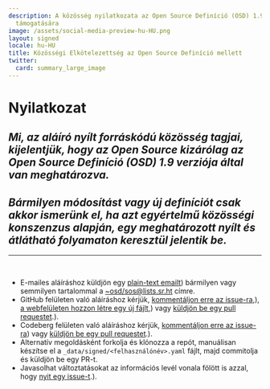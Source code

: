 ```yaml
---
description: A közösség nyilatkozata az Open Source Definíció (OSD) 1.9 verziójának
  támogatására
image: /assets/social-media-preview-hu-HU.png
layout: signed
locale: hu-HU
title: Közösségi Elkötelezettség az Open Source Definíció mellett
twitter:
  card: summary_large_image
---
```

# **Nyilatkozat**

## *Mi, az aláíró nyílt forráskódú közösség tagjai, kijelentjük, hogy az Open Source kizárólag az Open Source Definíció (OSD) 1.9 verziója által van meghatározva.*

## *Bármilyen módosítást vagy új definíciót csak akkor ismerünk el, ha azt egyértelmű közösségi konszenzus alapján, egy meghatározott nyílt és átlátható folyamaton keresztül jelentik be.*

---
<br>

- E-mailes aláíráshoz küldjön egy [plain-text emailt](https://useplaintext.email/)) bármilyen vagy semmilyen tartalommal a [~osd/sos@lists.sr.ht](mailto:~osd/sos@lists.sr.ht) címre.
- GitHub felületen való aláíráshoz kérjük, [kommentáljon erre az issue-ra](https://github.com/OpenSourceDefinition/sos/issues/1),), [a webfelületen hozzon létre egy új fájlt](https://github.com/OpenSourceDefinition/sos/new/main/_data/signed),) vagy [küldjön be egy pull requestet](https://github.com/OpenSourceDefinition/sos/pulls).).
- Codeberg felületen való aláíráshoz kérjük, [kommentáljon erre az issue-ra](https://codeberg.org/osd/sos/issues/1)) vagy [küldjön be egy pull requestet](https://codeberg.org/osd/sos/pulls).).
- Alternatív megoldásként forkolja és klónozza a repót, manuálisan készítse el a `_data/signed/<felhasználónév>.yaml` fájlt, majd commitolja és küldjön be egy PR-t.
- Javasolhat változtatásokat az információs levél vonala fölött is azzal, hogy [nyit egy issue-t](https://codeberg.org/osd/sos/issues).).